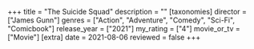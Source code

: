 +++
title = "The Suicide Squad"
description = ""
[taxonomies]
director = ["James Gunn"] 
genres = ["Action", "Adventure", "Comedy", "Sci-Fi", "Comicbook"]
release_year = ["2021"]
my_rating = ["4"]
movie_or_tv = ["Movie"]
[extra]
date = 2021-08-06
reviewed = false
+++
